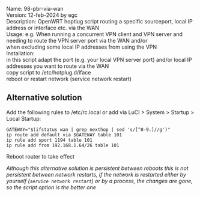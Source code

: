 Name: 98-pbr-via-wan  
Version: 12-feb-2024 by egc  
Description: OpenWRT hoptlug script routing a specific sourceport, local IP address or interface etc. via the WAN  
Usage: e.g. When running a concurrent VPN client and VPN server and needing to route the VPN server port via the WAN and/or  
	when excluding some local IP addresses from using the VPN  
Installation:   
 in this script adapt the port (e.g. your local VPN server port) and/or local IP addresses you want to route via the WAN   
 copy script to /etc/hotplug.d/iface  
 reboot or restart network (service network restart)  

## Alternative solution
Add the following rules to /etc/rc.local or add via LuCI > System > Startup > Local Startup:
```
GATEWAY="$(ifstatus wan | grep nexthop | sed 's/[^0-9.]//g')"  
ip route add default via $GATEWAY table 101  
ip rule add sport 1194 table 101
ip rule add from 192.168.1.64/26 table 101
```
Reboot router to take effect

*Although this alternative solution is persistent between reboots this is not persistent between network restarts, if the network is restarted either by yourself (`service network restart`) or by a process, the changes are gone, so the script option is the better one*  
